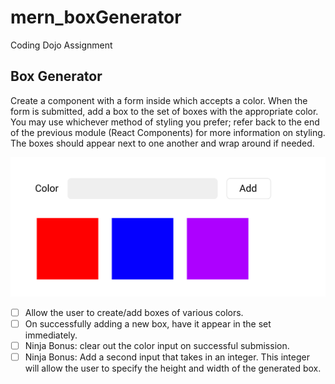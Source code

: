 # mern_boxGenerator
Coding Dojo Assignment

## Box Generator
Create a component with a form inside which accepts a color. When the form is submitted, add a box to the set of boxes with the appropriate color. You may use whichever method of styling you prefer; refer back to the end of the previous module (React Components) for more information on styling. The boxes should appear next to one another and wrap around if needed.

![assignment](/assignment.png)
 - [ ] Allow the user to create/add boxes of various colors.
 - [ ] On successfully adding a new box, have it appear in the set immediately.
 - [ ] Ninja Bonus: clear out the color input on successful submission.
 - [ ] Ninja Bonus: Add a second input that takes in an integer. This integer will allow the user to specify the height and width of the generated box.
